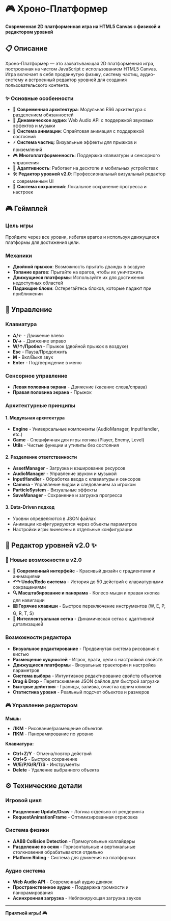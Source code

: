 # 🎮 Хроно-Платформер

**Современная 2D платформенная игра на HTML5 Canvas с физикой и редактором уровней**

## 📋 Описание

Хроно-Платформер — это захватывающая 2D платформенная игра, построенная на чистом JavaScript с использованием HTML5 Canvas. Игра включает в себя продвинутую физику, систему частиц, аудио-систему и встроенный редактор уровней для создания пользовательского контента.

### ✨ Основные особенности

- 🎯 **Современная архитектура**: Модульная ES6 архитектура с разделением обязанностей
- 🎵 **Динамическое аудио**: Web Audio API с поддержкой звуковых эффектов и музыки
- 🎨 **Система анимации**: Спрайтовая анимация с поддержкой состояний
- ⚡ **Система частиц**: Визуальные эффекты для прыжков и приземлений
- 🎮 **Многоплатформенность**: Поддержка клавиатуры и сенсорного управления
- 📱 **Адаптивность**: Работает на десктопе и мобильных устройствах
- 🛠️ **Редактор уровней v2.0**: Профессиональный визуальный редактор с современным UI
- 💾 **Система сохранений**: Локальное сохранение прогресса и настроек


## 🎮 Геймплей

### Цель игры
Пройдите через все уровни, избегая врагов и используя движущиеся платформы для достижения цели.

### Механики
- **Двойной прыжок**: Возможность прыгать дважды в воздухе
- **Топание врагов**: Прыгайте на врагов, чтобы их уничтожить
- **Движущиеся платформы**: Используйте их для достижения недоступных областей
- **Падающие блоки**: Остерегайтесь блоков, которые падают при приближении

## 🎯 Управление

### Клавиатура
- **A/←** - Движение влево
- **D/→** - Движение вправо  
- **W/↑/Пробел** - Прыжок (двойной прыжок в воздухе)
- **Esc** - Пауза/Продолжить
- **M** - Вкл/Выкл звук
- **Enter** - Подтверждение в меню

### Сенсорное управление
- **Левая половина экрана** - Движение (касание слева/справа)
- **Правая половина экрана** - Прыжок

### Архитектурные принципы

#### 1. Модульная архитектура
- **Engine** - Универсальные компоненты (AudioManager, InputHandler, etc.)
- **Game** - Специфичная для игры логика (Player, Enemy, Level)
- **Utils** - Чистые функции и утилиты без состояния

#### 2. Разделение ответственности
- **AssetManager** - Загрузка и кэширование ресурсов
- **AudioManager** - Управление звуком и музыкой
- **InputHandler** - Обработка ввода с клавиатуры и сенсоров
- **Camera** - Управление видом и следованием за игроком
- **ParticleSystem** - Визуальные эффекты
- **SaveManager** - Сохранение и загрузка прогресса

#### 3. Data-Driven подход
- Уровни определяются в JSON файлах
- Анимации конфигурируются через объекты параметров
- Настройки игры вынесены в отдельные конфигурации

## 🎨 Редактор уровней v2.0 ✨

### 🚀 Новые возможности в v2.0
- **🎨 Современный интерфейс** - Красивый дизайн с градиентами и анимациями
- **↶↷ Undo/Redo система** - История до 50 действий с клавиатурными сокращениями
- **🔍 Масштабирование и панорама** - Колесо мыши и правая кнопка для навигации
- **⌨️ Горячие клавиши** - Быстрое переключение инструментов (W, E, P, G, R, T, S)
- **📐 Интеллектуальная сетка** - Динамическая сетка с адаптивной детализацией

### Возможности редактора
- **Визуальное редактирование** - Продвинутая система рисования с кистью
- **Размещение сущностей** - Игрок, враги, цели с настройкой свойств
- **Движущиеся платформы** - Визуальные траектории и настройка параметров
- **Система выбора** - Интуитивное редактирование свойств объектов
- **Drag & Drop** - Перетаскивание JSON файлов для быстрой загрузки
- **Быстрые действия** - Границы, заливка, очистка одним кликом
- **Статистика уровня** - Реальный подсчет объектов и размеров

### 🎮 Управление редактором
**Мышь:**
- **ЛКМ** - Рисование/размещение объектов
- **ПКМ** - Панорамирование по уровню  

**Клавиатура:**
- **Ctrl+Z/Y** - Отмена/повтор действий
- **Ctrl+S** - Быстрое сохранение
- **W/E/P/G/R/T/S** - Инструменты
- **Delete** - Удаление выбранного объекта

## ⚙️ Технические детали

### Игровой цикл
- **Разделение Update/Draw** - Логика отдельно от рендеринга
- **RequestAnimationFrame** - Оптимизированная отрисовка

### Система физики
- **AABB Collision Detection** - Прямоугольные коллайдеры
- **Разделение по осям** - Горизонтальные и вертикальные столкновения обрабатываются отдельно
- **Platform Riding** - Система для движения на платформах

### Аудио система
- **Web Audio API** - Современный аудио движок
- **Пространственное аудио** - Поддержка громкости и панорамирования
- **Асинхронная загрузка** - Неблокирующая загрузка звуков
---

**Приятной игры! 🎮**

